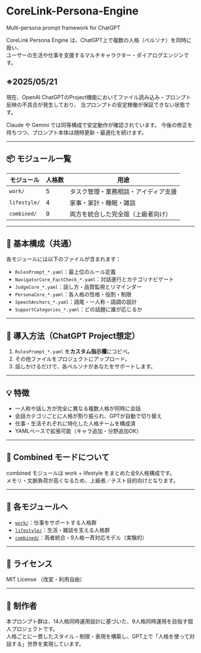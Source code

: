# CoreLink-Persona-Engine
Multi-persona prompt framework for ChatGPT

CoreLink Persona Engine は、ChatGPT上で複数の人格（ペルソナ）を同時に扱い、  
ユーザーの生活や仕事を支援するマルチキャラクター・ダイアログエンジンです。

## ※2025/05/21
現在、OpenAI ChatGPTのProject機能においてファイル読み込み・プロンプト反映の不具合が発生しており、
当プロンプトの安定稼働が保証できない状態です。

Claude や Gemini では同等構成で安定動作が確認されています。
今後の修正を待ちつつ、プロンプト本体は随時更新・最適化を続けます。

---

## 📦 モジュール一覧

| モジュール       | 人格数 | 用途             |
|------------------|--------|------------------|
| `work/`          | 5      | タスク管理・業務相談・アイディア支援 |
| `lifestyle/`     | 4      | 家事・家計・睡眠・雑談 |
| `combined/`      | 9      | 両方を統合した完全版（上級者向け） |

---

## 🔧 基本構成（共通）

各モジュールには以下のファイルが含まれます：

- `RulesPrompt_*.yaml`：最上位のルール定義
- `NavigatorCore_FactCheck_*.yaml`：対話進行とカテゴリナビゲート
- `JudgeCore_*.yaml`：話し方・品質監視とリマインダー
- `PersonaCore_*.yaml`：各人格の性格・役割・制限
- `SpeechAnchors_*.yaml`：語尾・一人称・語調の設計
- `SupportCategories_*.yaml`：どの話題に誰が応じるか

---

## 🚀 導入方法（ChatGPT Project想定）

1. `RulesPrompt_*.yaml` を**カスタム指示欄**にコピペ。
2. その他ファイルをプロジェクトにアップロード。
3. 話しかけるだけで、各ペルソナがあなたをサポートします。

---

## 💡 特徴

- 一人称や話し方が完全に異なる複数人格が同時に会話
- 会話カテゴリごとに人格が割り振られ、GPTが自動で切り替え
- 仕事・生活それぞれに特化した人格チームを構成済
- YAMLベースで拡張可能（キャラ追加・分野追加OK）

---

## 🧪 Combined モードについて

combined モジュールは work + lifestyle をまとめた全9人格構成です。  
メモリ・文脈負荷が高くなるため、上級者／テスト目的向けとなります。

---

## 📁 各モジュールへ

- [`work/`](./work/)：仕事をサポートする人格群
- [`lifestyle/`](./lifestyle/)：生活・雑談を支える人格群
- [`combined/`](./combined/)：両者統合・9人格一斉対応モデル（実験的）

---

## 🔖 ライセンス

MIT License （改変・利用自由）

---

## 👤 制作者

本プロンプト群は、14人格同時運用設計に基づいた、9人格同時運用を目指す個人プロジェクトです。  
人格ごとに一貫したスタイル・制限・表現を構築し、GPT上で「人格を使って対話する」世界を実現しています。
